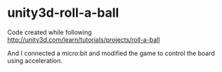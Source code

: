 # unity3d-roll-a-ball
Code created while following http://unity3d.com/learn/tutorials/projects/roll-a-ball

And I connected a micro:bit and modified the game to control the board using acceleration.
